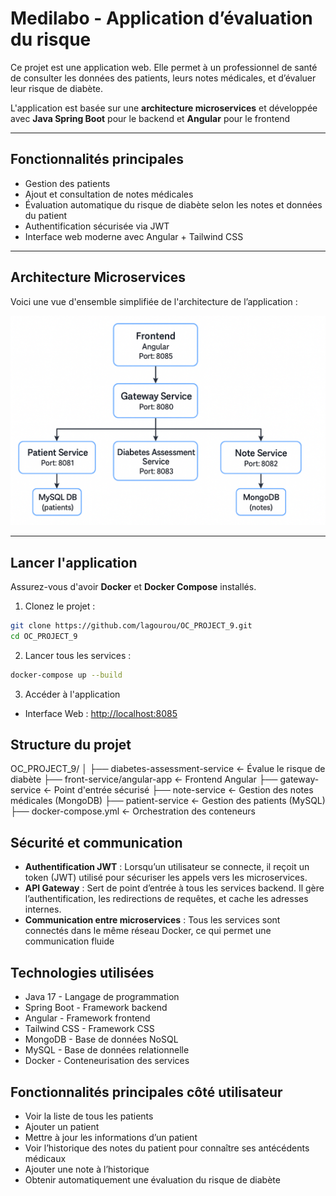# Medilabo - Application d’évaluation du risque

Ce projet est une application web. Elle permet à un professionnel de santé de consulter les données des patients, leurs notes médicales, et d’évaluer leur risque de diabète.

L'application est basée sur une **architecture microservices** et développée avec **Java Spring Boot** pour le backend et **Angular** pour le frontend

---

## Fonctionnalités principales

- Gestion des patients
- Ajout et consultation de notes médicales
- Évaluation automatique du risque de diabète selon les notes et données du patient
- Authentification sécurisée via JWT
- Interface web moderne avec Angular + Tailwind CSS

---

## Architecture Microservices

Voici une vue d'ensemble simplifiée de l'architecture de l’application :

![Architecture Microservices](./images/architecture_microservice.png)

---

## Lancer l'application

Assurez-vous d'avoir **Docker** et **Docker Compose** installés.

1. Clonez le projet :

```bash
git clone https://github.com/lagourou/OC_PROJECT_9.git
cd OC_PROJECT_9
```

2. Lancer tous les services :

```bash
docker-compose up --build
```

3. Accéder à l'application

- Interface Web : [http://localhost:8085](http://localhost:8085)

## Structure du projet

OC_PROJECT_9/
│
├── diabetes-assessment-service ← Évalue le risque de diabète
├── front-service/angular-app ← Frontend Angular
├── gateway-service ← Point d'entrée sécurisé
├── note-service ← Gestion des notes médicales (MongoDB)
├── patient-service ← Gestion des patients (MySQL)
├── docker-compose.yml ← Orchestration des conteneurs

## Sécurité et communication

- **Authentification JWT** : Lorsqu’un utilisateur se connecte, il reçoit un token (JWT) utilisé pour sécuriser les appels vers les microservices.
- **API Gateway** : Sert de point d’entrée à tous les services backend. Il gère l’authentification, les redirections de requêtes, et cache les adresses internes.
- **Communication entre microservices** : Tous les services sont connectés dans le même réseau Docker, ce qui permet une communication fluide

## Technologies utilisées

- Java 17 - Langage de programmation
- Spring Boot - Framework backend
- Angular - Framework frontend
- Tailwind CSS - Framework CSS
- MongoDB - Base de données NoSQL
- MySQL - Base de données relationnelle
- Docker - Conteneurisation des services

## Fonctionnalités principales côté utilisateur

- Voir la liste de tous les patients
- Ajouter un patient
- Mettre à jour les informations d’un patient
- Voir l’historique des notes du patient pour connaître ses antécédents médicaux
- Ajouter une note à l’historique
- Obtenir automatiquement une évaluation du risque de diabète
